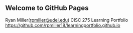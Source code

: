 ## Welcome to GitHub Pages


Ryan Miller(rpmiller@udel.edu)
CISC 275 Learning Portfolio
https://github.com/rpmiller18/learningportfolio.github.io


